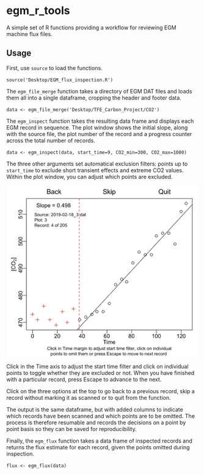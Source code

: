 # egm_r_tools
A simple set of R functions providing a workflow for reviewing EGM machine flux files.

## Usage

First, use `source` to load the functions.

    source('Desktop/EGM_flux_inspection.R')

The `egm_file_merge` function takes a directory of EGM DAT files and loads
them all into a single dataframe, cropping the header and footer data.

	data <- egm_file_merge('Desktop/TFE_Carbon_Project/CO2')

The `egm_inspect` function takes the resulting data frame and displays
each EGM record in sequence. The plot window shows the initial slope,
along with the source file, the plot number of the record and a progress
counter across the total number of records.

    data <- egm_inspect(data, start_time=9, CO2_min=300, CO2_max=1000)

The three other arguments set automatical exclusion filters: points up
to `start_time` to exclude short transient effects and extreme CO2 values.
Within the plot window, you can adjust which points are excluded. 

![Example record](example.png?raw=true "Example record")

Click in the Time axis to adjust the start time filter and click on individual
points to toggle whether they are excluded or not. When you have finished
with a particular record, press Escape to advance to the next.

Click on the three options at the top to go back to a previous record, 
skip a record without marking it as scanned or to quit from the function.

The output is the same dataframe, but with added columns to indicate
which records have been scanned and which points are to be omitted.
The process is therefore resumable and records the decisions on a point
by point basis so they can be saved for reproducibility.

Finally, the `egm_flux` function takes a data frame of inspected records
and returns the flux estimate for each record, given the points omitted 
during inspection.

    flux <- egm_flux(data)
   
